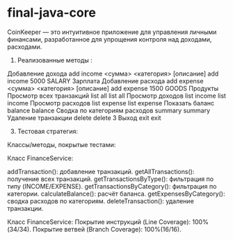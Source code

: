 # final-java-core
CoinKeeper — это интуитивное приложение для управления личными финансами, разработанное для упрощения контроля над доходами, расходами.

1. Реализованные методы :
   
Добавление дохода	add income <сумма> <категория> [описание]	add income 5000 SALARY Зарплата
Добавление расхода	add expense <сумма> <категория> [описание]	add expense 1500 GOODS Продукты
Просмотр всех транзакций	list all	list all
Просмотр доходов	list income	list income
Просмотр расходов	list expense	list expense
Показать баланс	balance	balance
Сводка по категориям расходов	summary	summary
Удаление транзакции	delete <ID>	delete 3
Выход	exit	exit

3. Тестовая стратегия:

Классы/методы, покрытые тестами:

Класс FinanceService:

addTransaction(): добавление транзакций.
getAllTransactions(): получение всех транзакций.
getTransactionsByType(): фильтрация по типу (INCOME/EXPENSE).
getTransactionsByCategory(): фильтрация по категории.
calculateBalance(): расчёт баланса.
getExpensesByCategory(): сводка расходов по категориям.
deleteTransaction(): удаление транзакции.

Класс FinanceService:
Покрытие инструкций (Line Coverage): 100%(34/34).
Покрытие ветвей (Branch Coverage): 100%(16/16).
